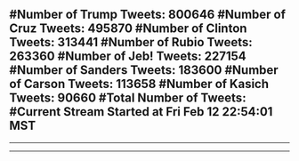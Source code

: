 #Number of Trump Tweets: 800646
#Number of Cruz Tweets: 495870
#Number of Clinton Tweets: 313441
#Number of Rubio Tweets: 263360
#Number of Jeb! Tweets: 227154
#Number of Sanders Tweets: 183600
#Number of Carson Tweets: 113658
#Number of Kasich Tweets: 90660
#Total Number of Tweets:  
#Current Stream Started at Fri Feb 12 22:54:01 MST
---
---
---
